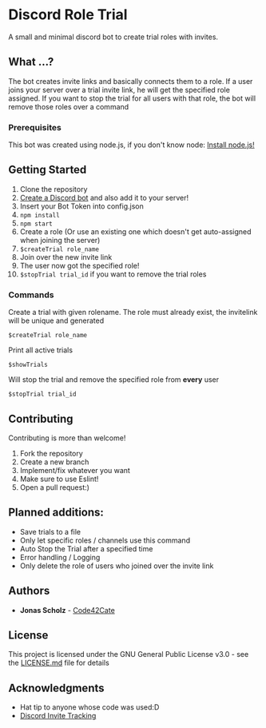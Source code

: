 # Discord Role Trial

A small and minimal discord bot to create trial roles with invites.

## What ...?

The bot creates invite links and basically connects them to a role. If a user joins your server over a trial invite link, he will get the specified role assigned.
If you want to stop the trial for all users with that role, the bot will remove those roles over a command


### Prerequisites

This bot was created using node.js, if you don't know node: [Install node.js!](https://nodejs.org/en/, "Install Node.js")


## Getting Started

1. Clone the repository
2. [Create a Discord bot](https://discordapp.com/developers/applications/ "Discord's Developer page") and also add it to your server!
3. Insert your Bot Token into config.json 
4. ```npm install```
5. ```npm start```
6. Create a role (Or use an existing one which doesn't get auto-assigned when joining the server)
7. ```$createTrial role_name```
8. Join over the new invite link
9. The user now got the specified role!
10. ```$stopTrial trial_id``` if you want to remove the trial roles
### Commands


Create a trial with given rolename. The role must already exist, the invitelink will be unique and generated

```$createTrial role_name```


Print all active trials

```$showTrials```


Will stop the trial and remove the specified role from **every** user

```$stopTrial trial_id```


## Contributing

Contributing is more than welcome! 
1. Fork the repository
2. Create a new branch 
3. Implement/fix whatever you want
4. Make sure to use Eslint!
5. Open a pull request:)

## Planned additions:
+ Save trials to a file
+ Only let specific roles / channels use this command
+ Auto Stop the Trial after a specified time
+ Error handling / Logging
+ Only delete the role of users who joined over the invite link
## Authors

* **Jonas Scholz** - [Code42Cate](https://github.com/Code42Cate)

## License

This project is licensed under the GNU General Public License v3.0 - see the [LICENSE.md](LICENSE.md) file for details

## Acknowledgments

* Hat tip to anyone whose code was used:D
* [Discord Invite Tracking](https://github.com/AnIdiotsGuide/discordjs-bot-guide/blob/master/coding-guides/tracking-used-invites.md)